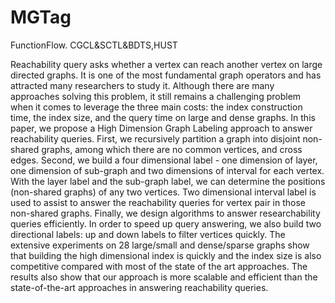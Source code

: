 # MGTag
FunctionFlow. CGCL&SCTL&BDTS,HUST

Reachability query asks whether a vertex can reach another vertex on large directed graphs. It is one of the most fundamental graph operators and has attracted many researchers to study it. Although there are many approaches solving this problem, it still remains a challenging problem when it comes to leverage the three main costs: the index construction time, the index size, and the query time on large and dense graphs. In this paper, we propose a High Dimension Graph Labeling approach to answer reachability queries. First, we recursively partition a graph into disjoint non-shared graphs, among which there are no common vertices, and cross edges. Second, we build a four dimensional label - one dimension of layer, one dimension of sub-graph and two dimensions of interval for each vertex. With the layer label and the sub-graph label, we can determine the positions (non-shared graphs) of any two vertices. Two dimensional interval label is used to assist to answer the reachability queries for vertex pair in those non-shared graphs. Finally, we design algorithms to answer researchability queries efficiently. In order to speed up query answering, we also build two directional labels: up and down labels to filter vertices quickly. The extensive experiments on 28 large/small and dense/sparse graphs show that building the high dimensional index is quickly and the index size is also competitive compared with most of the state of the art approaches. The results also show that our approach is more scalable and efficient than the state-of-the-art approaches in answering reachability queries.

